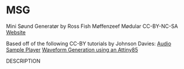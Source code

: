 # MSG
Mini Søund Generatør
  by Ross Fish 
Møffenzeef Mødular 
  CC-BY-NC-SA
[Website](http://moffenzeefmodular.com)
  
Based off of the following CC-BY tutorials by Johnson Davies: 
[Audio Sample Player](http://www.technoblogy.com/show?QBB)
[Waveform Generation using an Attiny85](http://www.technoblogy.com/show?QVN)

DESCRIPTION 
